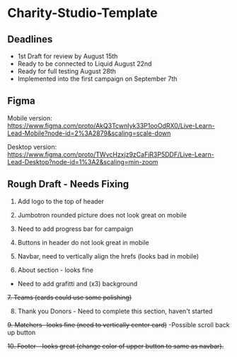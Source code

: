 # Charity-Studio-Template

## Deadlines

* 1st Draft for review by August 15th
* Ready to be connected to Liquid August 22nd
* Ready for full testing August 28th
* Implemented into the first campaign on September 7th

## Figma

Mobile version:
https://www.figma.com/proto/AkQ3TcwnIyk33P1ooOdRX0/Live-Learn-Lead-Mobile?node-id=2%3A2879&scaling=scale-down

Desktop version:
https://www.figma.com/proto/TWvcHzxjz9zCaFiR3P5DDF/Live-Learn-Lead-Desktop?node-id=1%3A2&scaling=min-zoom


## Rough Draft - Needs Fixing

1. Add logo to the top of header
2. Jumbotron rounded picture does not look great on mobile
3. Need to add progress bar for campaign 
4. Buttons in header do not look great in mobile

5. Navbar, need to vertically align the hrefs (looks bad in mobile)

6. About section - looks fine
  - Need to add grafitti and (x3) background
  
<del> 7. Teams (cards could use some polishing)</del>


8. Thank you Donors - Need to complete this section, haven't started

<del>9. Matchers- looks fine (need to vertically center card)</del>
  -Possible scroll back up button
  
<del>10. Footer - looks great (change color of upper button to same as navbar).</del>

